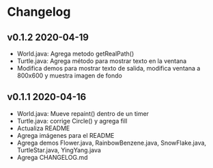 # Changelog

## v0.1.2 2020-04-19
- World.java: Agrega metodo getRealPath()
- Turtle.java: Agrega método para mostrar texto en la ventana
- Modifica demos para mostrar texto de salida, modifica ventana a 800x600 y muestra imagen de fondo

## v0.1.1 2020-04-16
- World.java: Mueve repaint() dentro de un timer
- Turtle.java: corrige Circle() y agrega fill
- Actualiza README
- Agrega imágenes para el README
- Agrega demos Flower.java, RainbowBenzene.java, SnowFlake.java, TurtleStar.java, YingYang.java
- Agrega CHANGELOG.md
